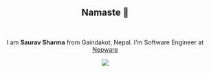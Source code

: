 <h2 align="center">Namaste 🙏</h2>
<br>
<p align="center">I am <b>Saurav Sharma</b> from Gaindakot, Nepal. I'm Software Engineer at <a href="https://nepware.com">Nepware</a></p>
<p align="center">
<img src="https://github-readme-stats.vercel.app/api?username=iamsauravsharma&show_icons=true&title_color=fff&icon_color=79ff97&text_color=9f9f9f&bg_color=151515"/>
</p>
